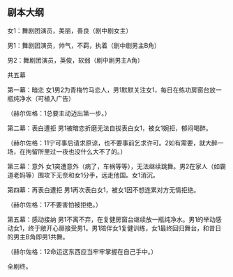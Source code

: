 ## 剧本大纲

女1：舞剧团演员，美丽，善良（剧中剧女主）

男1：舞剧团演员，帅气，不羁，执着（剧中剧男主B角）

男2：舞剧团演员，英俊，软弱（剧中剧男主A角）

共五幕

第一幕：暗恋
女1男2为青梅竹马恋人，男1默默关注女1，每日在练功房窗台放一瓶纯净水（可植入广告）

（赫尔佐格：1总要主动迈出第一步。）

第二幕：表白遭拒
男1被暗恋折磨无法自拔表白女1，被女1婉拒，郁闷喝醉。

（赫尔佐格：11宁可事后请求原谅，也不要事前乞求许可。2如有需要，就大醉一场，在拘留所里过一夜也没什么大不了的。）

第三幕：意外
女1突遭意外（病了，车祸等等），无法继续跳舞。男2在家人（如霸道老妈等）围攻下无奈和女1分手，远走他国。女1消沉。

第四幕：再表白遭拒
男1再次表白女1，被女1因不想连累对方无情拒绝。

（赫尔佐格：17不要害怕被拒绝。）

第五幕：感动接纳
男1不离不弃，在复健房窗台继续放一瓶纯净水。男1的举动感动女1，终于敞开心扉接受男1。男1陪伴女1复健训练，女1最终回归舞台，和昔日的男主B角即男1共舞。

（赫尔佐格：12命运这东西应当牢牢掌握在自己手中。）

全剧终。
